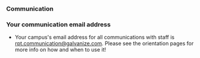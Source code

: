 ### Communication

### Your communication email address

* Your campus's email address for all communications with staff is rpt.communication@galvanize.com. Please see the orientation pages for more info on how and when to use it!
